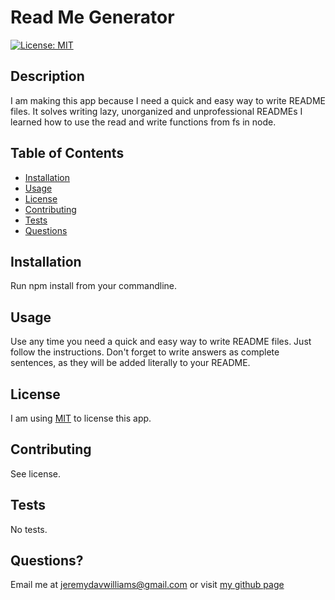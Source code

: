  
# Read Me Generator
[![License: MIT](https://img.shields.io/badge/License-MIT-yellow.svg)](https://opensource.org/licenses/MIT)
## Description
I am making this app because I need a quick and easy way to write README files.
It solves writing lazy, unorganized and unprofessional READMEs
I learned how to use the read and write functions from fs in node.
## Table of Contents
- [Installation](#installation)
- [Usage](#usage)
- [License](#license)
- [Contributing](#contributing)
- [Tests](#tests)
- [Questions](#questions)
## Installation
Run npm install from your commandline.
## Usage
Use any time you need a quick and easy way to write README files. Just follow the instructions. Don't forget to write answers as complete sentences, as they will be added literally to your README.
## License
I am using [MIT](https://opensource.org/licenses/MIT) to license this app.
## Contributing
See license.
## Tests
No tests.
## Questions?
Email me at jeremydavwilliams@gmail.com or visit [my github page](github.com/wijeremy)
  